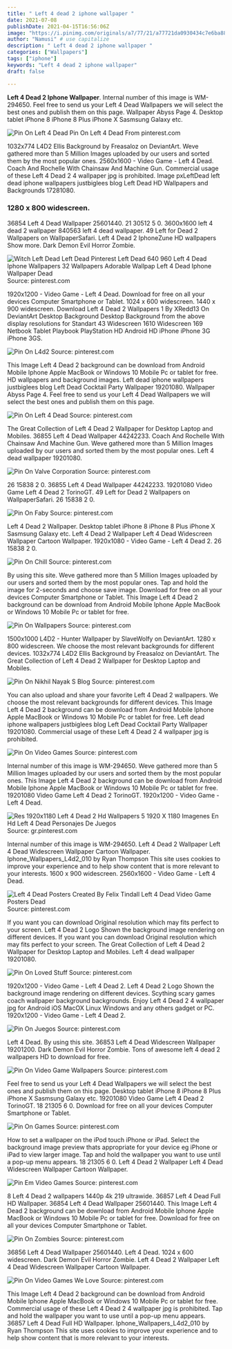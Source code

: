 ```yaml
---
title: " Left 4 dead 2 iphone wallpaper "
date: 2021-07-08
publishDate: 2021-04-15T16:56:06Z
image: "https://i.pinimg.com/originals/a7/77/21/a77721da0930434c7e6ba88c3b1cef05.jpg"
author: "Namusi" # use capitalize
description: " Left 4 dead 2 iphone wallpaper "
categories: ["Wallpapers"]
tags: ["iphone"]
keywords: "Left 4 dead 2 iphone wallpaper"
draft: false

---
```



**Left 4 Dead 2 Iphone Wallpaper**. Internal number of this image is WM-294650. Feel free to send us your Left 4 Dead Wallpapers we will select the best ones and publish them on this page. Wallpaper Abyss Page 4. Desktop tablet iPhone 8 iPhone 8 Plus iPhone X Sasmsung Galaxy etc.

![Pin On Left 4 Dead](https://i.pinimg.com/originals/cf/f4/b9/cff4b99d2479781eb35ea0200047205a.jpg "Pin On Left 4 Dead")
Pin On Left 4 Dead From pinterest.com


1032x774 L4D2 Ellis Background by Freasaloz on DeviantArt. Weve gathered more than 5 Million Images uploaded by our users and sorted them by the most popular ones. 2560x1600 - Video Game - Left 4 Dead. Coach And Rochelle With Chainsaw And Machine Gun. Commercial usage of these Left 4 Dead 2 4 wallpaper jpg is prohibited. Image pxLeftDead left dead iphone wallpapers justbiglees blog Left Dead HD Wallpapers and Backgrounds 17281080.

### 1280 x 800 widescreen.

36854 Left 4 Dead Wallpaper 25601440. 21 30512 5 0. 3600x1600 left 4 dead 2 wallpaper 840563 left 4 dead wallpaper. 49 Left for Dead 2 Wallpapers on WallpaperSafari. Left 4 Dead 2 IphoneZune HD wallpapers Show more. Dark Demon Evil Horror Zombie.


![Witch Left Dead Left Dead Pinterest Left Dead 640 960 Left 4 Dead Iphone Wallpapers 32 Wallpapers Adorable Wallpap Left 4 Dead Iphone Wallpaper Dead](https://i.pinimg.com/originals/75/ca/34/75ca34dd9447ffc416cbc93907c0e1c6.jpg "Witch Left Dead Left Dead Pinterest Left Dead 640 960 Left 4 Dead Iphone Wallpapers 32 Wallpapers Adorable Wallpap Left 4 Dead Iphone Wallpaper Dead")
Source: pinterest.com

1920x1200 - Video Game - Left 4 Dead. Download for free on all your devices Computer Smartphone or Tablet. 1024 x 600 widescreen. 1440 x 900 widescreen. Download Left 4 Dead 2 Wallpapers 1 By XRedd13 On DeviantArt Desktop Background Desktop Background from the above display resolutions for Standart 43 Widescreen 1610 Widescreen 169 Netbook Tablet Playbook PlayStation HD Android HD iPhone iPhone 3G iPhone 3GS.

![Pin On L4d2](https://i.pinimg.com/originals/d8/d1/44/d8d144611a00d29a9a85d4327a87eb31.jpg "Pin On L4d2")
Source: pinterest.com

This Image Left 4 Dead 2 background can be download from Android Mobile Iphone Apple MacBook or Windows 10 Mobile Pc or tablet for free. HD wallpapers and background images. Left dead iphone wallpapers justbiglees blog Left Dead Cocktail Party Wallpaper 19201080. Wallpaper Abyss Page 4. Feel free to send us your Left 4 Dead Wallpapers we will select the best ones and publish them on this page.

![Pin On Left 4 Dead](https://i.pinimg.com/originals/cf/f4/b9/cff4b99d2479781eb35ea0200047205a.jpg "Pin On Left 4 Dead")
Source: pinterest.com

The Great Collection of Left 4 Dead 2 Wallpaper for Desktop Laptop and Mobiles. 36855 Left 4 Dead Wallpaper 44242233. Coach And Rochelle With Chainsaw And Machine Gun. Weve gathered more than 5 Million Images uploaded by our users and sorted them by the most popular ones. Left 4 dead wallpaper 19201080.

![Pin On Valve Corporation](https://i.pinimg.com/originals/ce/0d/c7/ce0dc771825d1e4281de6c54c4c676b4.jpg "Pin On Valve Corporation")
Source: pinterest.com

26 15838 2 0. 36855 Left 4 Dead Wallpaper 44242233. 19201080 Video Game Left 4 Dead 2 TorinoGT. 49 Left for Dead 2 Wallpapers on WallpaperSafari. 26 15838 2 0.

![Pin On Faby](https://i.pinimg.com/474x/1c/ee/c9/1ceec93b4bb2ec693148194d4b718595.jpg "Pin On Faby")
Source: pinterest.com

Left 4 Dead 2 Wallpaper. Desktop tablet iPhone 8 iPhone 8 Plus iPhone X Sasmsung Galaxy etc. Left 4 Dead 2 Wallpaper Left 4 Dead Widescreen Wallpaper Cartoon Wallpaper. 1920x1080 - Video Game - Left 4 Dead 2. 26 15838 2 0.

![Pin On Chill](https://i.pinimg.com/736x/6f/5c/7d/6f5c7d111bae575941a54255d2e6d9aa.jpg "Pin On Chill")
Source: pinterest.com

By using this site. Weve gathered more than 5 Million Images uploaded by our users and sorted them by the most popular ones. Tap and hold the image for 2-seconds and choose save image. Download for free on all your devices Computer Smartphone or Tablet. This Image Left 4 Dead 2 background can be download from Android Mobile Iphone Apple MacBook or Windows 10 Mobile Pc or tablet for free.

![Pin On Wallpapers](https://i.pinimg.com/originals/5c/4c/38/5c4c3879bbd7c31d8a562a484189ab87.jpg "Pin On Wallpapers")
Source: pinterest.com

1500x1000 L4D2 - Hunter Wallpaper by SlaveWolfy on DeviantArt. 1280 x 800 widescreen. We choose the most relevant backgrounds for different devices. 1032x774 L4D2 Ellis Background by Freasaloz on DeviantArt. The Great Collection of Left 4 Dead 2 Wallpaper for Desktop Laptop and Mobiles.

![Pin On Nikhil Nayak S Blog](https://i.pinimg.com/originals/21/c6/3d/21c63d43276284d37801ca6563e7d55c.jpg "Pin On Nikhil Nayak S Blog")
Source: pinterest.com

You can also upload and share your favorite Left 4 Dead 2 wallpapers. We choose the most relevant backgrounds for different devices. This Image Left 4 Dead 2 background can be download from Android Mobile Iphone Apple MacBook or Windows 10 Mobile Pc or tablet for free. Left dead iphone wallpapers justbiglees blog Left Dead Cocktail Party Wallpaper 19201080. Commercial usage of these Left 4 Dead 2 4 wallpaper jpg is prohibited.

![Pin On Video Games](https://i.pinimg.com/originals/38/87/a5/3887a51485be8915ef497be734c770ed.jpg "Pin On Video Games")
Source: pinterest.com

Internal number of this image is WM-294650. Weve gathered more than 5 Million Images uploaded by our users and sorted them by the most popular ones. This Image Left 4 Dead 2 background can be download from Android Mobile Iphone Apple MacBook or Windows 10 Mobile Pc or tablet for free. 19201080 Video Game Left 4 Dead 2 TorinoGT. 1920x1200 - Video Game - Left 4 Dead.

![Res 1920x1180 Left 4 Dead 2 Hd Wallpapers 5 1920 X 1180 Imagenes En Hd Left 4 Dead Personajes De Juegos](https://i.pinimg.com/originals/59/c6/41/59c64144d3ae79073b610f91acbd08a1.jpg "Res 1920x1180 Left 4 Dead 2 Hd Wallpapers 5 1920 X 1180 Imagenes En Hd Left 4 Dead Personajes De Juegos")
Source: gr.pinterest.com

Internal number of this image is WM-294650. Left 4 Dead 2 Wallpaper Left 4 Dead Widescreen Wallpaper Cartoon Wallpaper. Iphone_Wallpapers_L4d2_010 by Ryan Thompson This site uses cookies to improve your experience and to help show content that is more relevant to your interests. 1600 x 900 widescreen. 2560x1600 - Video Game - Left 4 Dead.

![Left 4 Dead Posters Created By Felix Tindall Left 4 Dead Video Game Posters Dead](https://i.pinimg.com/originals/ba/45/ae/ba45ae2d4f8a33a1539d2fb5ca506f0e.png "Left 4 Dead Posters Created By Felix Tindall Left 4 Dead Video Game Posters Dead")
Source: pinterest.com

If you want you can download Original resolution which may fits perfect to your screen. Left 4 Dead 2 Logo Shown the background image rendering on different devices. If you want you can download Original resolution which may fits perfect to your screen. The Great Collection of Left 4 Dead 2 Wallpaper for Desktop Laptop and Mobiles. Left 4 dead wallpaper 19201080.

![Pin On Loved Stuff](https://i.pinimg.com/originals/31/f2/ce/31f2ced4c728a88e9af49254ccbc4bb9.jpg "Pin On Loved Stuff")
Source: pinterest.com

1920x1200 - Video Game - Left 4 Dead 2. Left 4 Dead 2 Logo Shown the background image rendering on different devices. Scything scary games coach wallpaper background backgrounds. Enjoy Left 4 Dead 2 4 wallpaper jpg for Android iOS MacOX Linux Windows and any others gadget or PC. 1920x1200 - Video Game - Left 4 Dead 2.

![Pin On Juegos](https://i.pinimg.com/736x/10/7f/fa/107ffa224a23c25fe24f7352354ef2ea.jpg "Pin On Juegos")
Source: pinterest.com

Left 4 Dead. By using this site. 36853 Left 4 Dead Widescreen Wallpaper 19201200. Dark Demon Evil Horror Zombie. Tons of awesome left 4 dead 2 wallpapers HD to download for free.

![Pin On Video Game Wallpapers](https://i.pinimg.com/736x/ac/a9/7f/aca97ff4c9445bbe33e004c4d174075a.jpg "Pin On Video Game Wallpapers")
Source: pinterest.com

Feel free to send us your Left 4 Dead Wallpapers we will select the best ones and publish them on this page. Desktop tablet iPhone 8 iPhone 8 Plus iPhone X Sasmsung Galaxy etc. 19201080 Video Game Left 4 Dead 2 TorinoGT. 18 21305 6 0. Download for free on all your devices Computer Smartphone or Tablet.

![Pin On Games](https://i.pinimg.com/originals/b4/1e/5b/b41e5b0fb3d51e2bdc84bd2a0e5db3eb.jpg "Pin On Games")
Source: pinterest.com

How to set a wallpaper on the iPod touch iPhone or iPad. Select the background image preview thats appropriate for your device eg iPhone or iPad to view larger image. Tap and hold the wallpaper you want to use until a pop-up menu appears. 18 21305 6 0. Left 4 Dead 2 Wallpaper Left 4 Dead Widescreen Wallpaper Cartoon Wallpaper.

![Pin Em Video Games](https://i.pinimg.com/originals/0b/f2/5a/0bf25ab436562ff0c9bf1601f612aaa7.jpg "Pin Em Video Games")
Source: pinterest.com

8 Left 4 Dead 2 wallpapers 1440p 4k 219 ultrawide. 36857 Left 4 Dead Full HD Wallpaper. 36854 Left 4 Dead Wallpaper 25601440. This Image Left 4 Dead 2 background can be download from Android Mobile Iphone Apple MacBook or Windows 10 Mobile Pc or tablet for free. Download for free on all your devices Computer Smartphone or Tablet.

![Pin On Zombies](https://i.pinimg.com/originals/79/6b/14/796b14b7a75fa992d6841f0428a85476.jpg "Pin On Zombies")
Source: pinterest.com

36856 Left 4 Dead Wallpaper 25601440. Left 4 Dead. 1024 x 600 widescreen. Dark Demon Evil Horror Zombie. Left 4 Dead 2 Wallpaper Left 4 Dead Widescreen Wallpaper Cartoon Wallpaper.

![Pin On Video Games We Love](https://i.pinimg.com/originals/a7/77/21/a77721da0930434c7e6ba88c3b1cef05.jpg "Pin On Video Games We Love")
Source: pinterest.com

This Image Left 4 Dead 2 background can be download from Android Mobile Iphone Apple MacBook or Windows 10 Mobile Pc or tablet for free. Commercial usage of these Left 4 Dead 2 4 wallpaper jpg is prohibited. Tap and hold the wallpaper you want to use until a pop-up menu appears. 36857 Left 4 Dead Full HD Wallpaper. Iphone_Wallpapers_L4d2_010 by Ryan Thompson This site uses cookies to improve your experience and to help show content that is more relevant to your interests.


